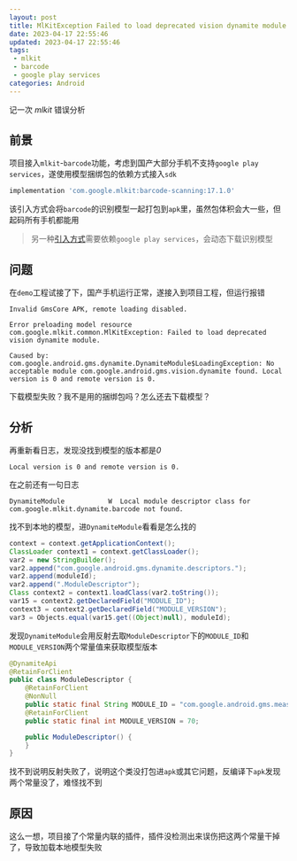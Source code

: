```yaml
---
layout: post
title: MlKitException Failed to load deprecated vision dynamite module
date: 2023-04-17 22:55:46
updated: 2023-04-17 22:55:46
tags: 
 - mlkit
 - barcode
 - google play services
categories: Android
---
```


记一次 *mlkit* 错误分析

<!-- more -->

## 前景

项目接入`mlkit`-`barcode`功能，考虑到国产大部分手机不支持`google play services`，遂使用模型捆绑包的依赖方式接入`sdk`

```groovy
implementation 'com.google.mlkit:barcode-scanning:17.1.0'
```

该引入方式会将`barcode`的识别模型一起打包到`apk`里，虽然包体积会大一些，但起码所有手机都能用

> 另一种[引入方式](https://developers.google.com/ml-kit/vision/barcode-scanning/android)需要依赖`google play services`，会动态下载识别模型

## 问题

在`demo`工程试接了下，国产手机运行正常，遂接入到项目工程，但运行报错

```
Invalid GmsCore APK, remote loading disabled.

Error preloading model resource
com.google.mlkit.common.MlKitException: Failed to load deprecated vision dynamite module.

Caused by: com.google.android.gms.dynamite.DynamiteModule$LoadingException: No acceptable module com.google.android.gms.vision.dynamite found. Local version is 0 and remote version is 0.
```

下载模型失败？我不是用的捆绑包吗？怎么还去下载模型？

## 分析

再重新看日志，发现没找到模型的版本都是*0*

```
Local version is 0 and remote version is 0.
```

在之前还有一句日志

```
DynamiteModule           W  Local module descriptor class for com.google.mlkit.dynamite.barcode not found.
```

找不到本地的模型，进`DynamiteModule`看看是怎么找的

```java
context = context.getApplicationContext();
ClassLoader context1 = context.getClassLoader();
var2 = new StringBuilder();
var2.append("com.google.android.gms.dynamite.descriptors.");
var2.append(moduleId);
var2.append(".ModuleDescriptor");
Class context2 = context1.loadClass(var2.toString());
var15 = context2.getDeclaredField("MODULE_ID");
context3 = context2.getDeclaredField("MODULE_VERSION");
var3 = Objects.equal(var15.get((Object)null), moduleId);
```

发现`DynamiteModule`会用反射去取`ModuleDescriptor`下的`MODULE_ID`和`MODULE_VERSION`两个常量值来获取模型版本

```java
@DynamiteApi
@RetainForClient
public class ModuleDescriptor {
    @RetainForClient
    @NonNull
    public static final String MODULE_ID = "com.google.android.gms.measurement.dynamite";
    @RetainForClient
    public static final int MODULE_VERSION = 70;

    public ModuleDescriptor() {
    }
}
```

找不到说明反射失败了，说明这个类没打包进`apk`或其它问题，反编译下`apk`发现两个常量没了，难怪找不到

## 原因

这么一想，项目接了个常量内联的插件，插件没检测出来误伤把这两个常量干掉了，导致加载本地模型失败

